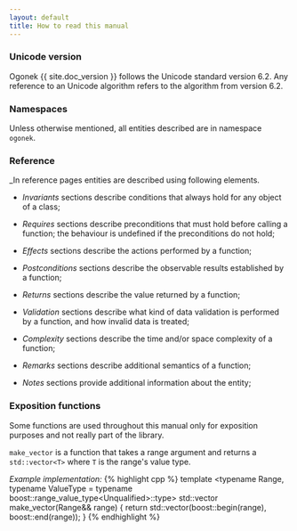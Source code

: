 ```yaml
---
layout: default
title: How to read this manual
---
```


### Unicode version

Ogonek {{ site.doc_version }} follows the Unicode standard version 6.2. Any reference to an Unicode
algorithm refers to the algorithm from version 6.2.

### Namespaces

Unless otherwise mentioned, all entities described are in namespace `ogonek`.

### Reference

_In reference pages entities are described using following elements.

- *Invariants* sections describe conditions that always hold for any object of
a class;

- *Requires* sections describe preconditions that must hold before calling a
function; the behaviour is undefined if the preconditions do not hold;

- *Effects* sections describe the actions performed by a function;

- *Postconditions* sections describe the observable results established by a
function;

- *Returns* sections describe the value returned by a function;

- *Validation* sections describe what kind of data validation is performed by a
function, and how invalid data is treated;

- *Complexity* sections describe the time and/or space complexity of a function;

- *Remarks* sections describe additional semantics of a function;

- *Notes* sections provide additional information about the entity;

### Exposition functions

Some functions are used throughout this manual only for exposition purposes and
not really part of the library.

`make_vector` is a function that takes a range argument and returns a
`std::vector<T>` where `T` is the range's value type.

*Example implementation:*
{% highlight cpp %}
template <typename Range,
          typename ValueType = typename boost::range_value_type<Unqualified<Range>>::type>
std::vector<ValueType> make_vector(Range&& range) {
    return std::vector<ValueType>(boost::begin(range), boost::end(range));
}
{% endhighlight %}

